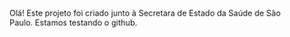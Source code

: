 Olá! Este projeto foi criado junto à Secretara de Estado da Saúde de São Paulo. 
Estamos testando o github.